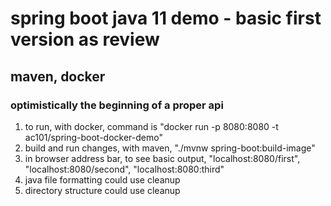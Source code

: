 # spring boot java 11 demo - basic first version as review
## maven, docker 
### optimistically the beginning of a proper api
1. to run, with docker, command is "docker run -p 8080:8080 -t ac101/spring-boot-docker-demo"
1. build and run changes, with maven,  "./mvnw spring-boot:build-image"
1. in browser address bar, to see basic output, "localhost:8080/first", "localhost:8080/second", "localhost:8080:third"
1. java file formatting could use cleanup
1. directory structure could use cleanup 
